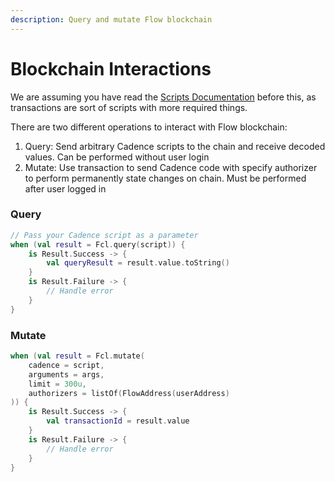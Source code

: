 ```yaml
---
description: Query and mutate Flow blockchain
---
```


# Blockchain Interactions

We are assuming you have read the [Scripts Documentation](https://docs.onflow.org/fcl/reference/scripts/) before this, as transactions are sort of scripts with more required things.

There are two different operations to interact with Flow blockchain:

1. Query: Send arbitrary Cadence scripts to the chain and receive decoded values. Can be performed without user login
2. Mutate: Use transaction to send Cadence code with specify authorizer to perform permanently state changes on chain. Must be performed after user logged in

### Query

```kotlin
// Pass your Cadence script as a parameter
when (val result = Fcl.query(script)) {
    is Result.Success -> {
        val queryResult = result.value.toString()
    }
    is Result.Failure -> {
        // Handle error
    }
}
```

### Mutate

```kotlin
when (val result = Fcl.mutate(
    cadence = script,
    arguments = args, 
    limit = 300u,
    authorizers = listOf(FlowAddress(userAddress)
)) {
    is Result.Success -> {
        val transactionId = result.value
    }
    is Result.Failure -> {
        // Handle error
    }
}
```
